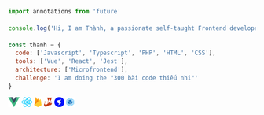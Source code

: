 ```javascript
import annotations from 'future'

console.log('Hi, I am Thành, a passionate self-taught Frontend developer')

const thanh = {
  code: ['Javascript', 'Typescript', 'PHP', 'HTML', 'CSS'],
  tools: ['Vue', 'React', 'Jest'],
  architecture: ['Microfrontend'],
  challenge: 'I am doing the "300 bài code thiếu nhi"'
}
```
<p>
  <img height="20" src="https://raw.githubusercontent.com/cothvbdnnn/cothvbdnnn/main/icons/vue.png">
  <img height="20" src="https://raw.githubusercontent.com/cothvbdnnn/cothvbdnnn/main/icons/react.png">
  <img height="20" src="https://raw.githubusercontent.com/cothvbdnnn/cothvbdnnn/main/icons/firebase.png">
  <img height="20" src="https://raw.githubusercontent.com/cothvbdnnn/cothvbdnnn/main/icons/jest.png">
  <img height="20" src="https://raw.githubusercontent.com/cothvbdnnn/cothvbdnnn/main/icons/single-spa.png">
  <img height="20" src="https://raw.githubusercontent.com/cothvbdnnn/cothvbdnnn/main/icons/webpack.png">
</p>
